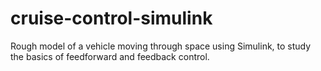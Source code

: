 # cruise-control-simulink
Rough model of a vehicle moving through space using Simulink, to study the basics of feedforward and feedback control.
